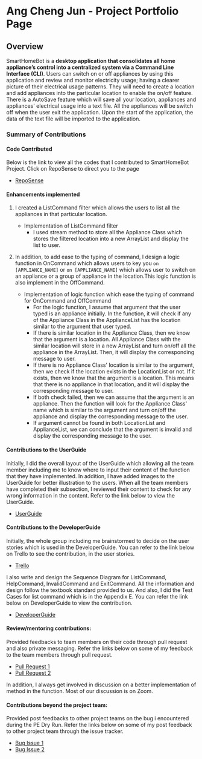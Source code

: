 # Ang Cheng Jun - Project Portfolio Page

## Overview
SmartHomeBot is a **desktop application that consolidates all home appliance’s control into a 
centralized system via a Command Line Interface (CLI)**. Users can switch on or off appliances by using this application
and review and monitor electricity usage; having a clearer picture of their electrical usage patterns. They will need to 
create a location and add appliances into the particular location to enable the on/off feature. There is 
a AutoSave feature which will save all your location, appliances and appliances' electrical usage into a text file. All the 
appliances will be switch off when the user exit the application. Upon the start of the application, the data of the text file
will be imported to the application. 

### Summary of Contributions
#### Code Contributed
Below is the link to view all the codes that I contributed to SmartHomeBot Project. Click on RepoSense to direct you to the page

* [RepoSense](https://nus-cs2113-ay2021s1.github.io/tp-dashboard/#breakdown=true&search=ang-cheng-jun&sort=groupTitle&sortWithin=title&since=2020-09-27&timeframe=commit&mergegroup=&groupSelect=groupByRepos&checkedFileTypes=docs~functional-code~test-code~other)

#### Enhancements implemented
1. I created a ListCommand filter which allows the users to list all the appliances in that particular location. 
   * Implementation of ListCommand filter
      * I used stream method to store all the Appliance Class which stores the filtered location into a new ArrayList and display the list to user. 

2. In addition, to add ease to the typing of command, I design a logic function in OnCommand which allows users to key you `on [APPLIANCE_NAME]` or 
`on [APPLIANCE_NAME]` which allows user to switch on an appliance or a group of appliance in the location.This logic function is
also implement in the OffCommand.  
   * Implementation of logic function which ease the typing of command for OnCommand and OffCommand 
     * For the logic function, I assume that argument that the user typed is an appliance initially. In the function, it will check if any of the Appliance Class in
     the ApplianceList has the location similar to the argument that user typed.
     * If there is similar location in the Appliance Class, then we know that the argument is a location. All Appliance Class with the similar location will store in a new ArrayList 
     and turn on/off all the appliance in the ArrayList. Then, it will display the corresponding message to user.
     * If there is no Appliance Class' location is similar to the argument, then we check if the location exists in the LocationList or not. If 
     it exists, then we know that the argument is a location. This means that there is no appliance in that location, and it will display the corresponding message to user.
     * If both check failed, then we can assume that the argument is an appliance. Then the function will look for the Appliance Class' name which is similar to the argument
     and turn on/off the appliance and display the corresponding message to the user.
     * If argument cannot be found in both LocationList and ApplianceList, we can conclude that the argument is invalid and display the corresponding message to the user.
     
#### Contributions to the UserGuide
Initially, I did the overall layout of the UserGuide which allowing all the team member including me to know where to input their content of the function that they have implemented.
In addition, I have added images to the UserGuide for better illustration to the users.
When all the team members have completed their subsection, I reviewed their content to check for any wrong information in the content. 
Refer to the link below to view the UserGuide.

* [UserGuide](https://ay2021s1-cs2113-t14-1.github.io/tp/UserGuide.html)

#### Contributions to the DeveloperGuide
Initially, the whole group including me brainstormed to decide on the user stories which is used in the DeveloperGuide. You can refer to the link below on Trello to see the contribution,
in the user stories.

* [Trello](https://trello.com/b/s32JQHmK/cs2113-storyboard)

 
I also write and design the Sequence Diagram for ListCommand, HelpCommand, InvalidCommand and ExitCommand. All the information and design 
follow the textbook standard provided to us. And also, I did the Test Cases for list command which is in the Appendix E. You can refer
the link below on DeveloperGuide to view the contribution.

* [DeveloperGuide](https://ay2021s1-cs2113-t14-1.github.io/tp/DeveloperGuide.html)

#### Review/mentoring contributions:
Provided feedbacks to team members on their code through pull request and also private messaging. Refer the links below on some of my feedback 
to the team members through pull request.

* [Pull Request 1](https://github.com/AY2021S1-CS2113-T14-1/tp/pull/201)
* [Pull Request 2](https://github.com/AY2021S1-CS2113-T14-1/tp/pull/208)

In addition, I always get involved in discussion on a better implementation of method in the function. Most of our discussion is on Zoom. 

#### Contributions beyond the project team:
Provided post feedbacks to other project teams on the bug i encountered during the PE Dry Run. Refer the links below on some of my post feedback 
to other project team through the issue tracker.

* [Bug Issue 1](https://github.com/Ang-Cheng-Jun/ped/issues/9)
* [Bug Issue 2](https://github.com/AY2021S1-CS2113-T13-2/tp/issues/220)